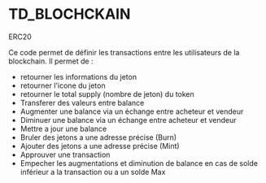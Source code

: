 # TD_BLOCHCKAIN
ERC20

Ce code permet de définir les transactions entre les utilisateurs de la blockchain.
Il permet de :
- retourner les informations du jeton
- retourner l'icone du jeton
- retourner le total supply (nombre de jeton) du token
- Transferer des valeurs entre balance
- Augmenter une balance via un échange entre acheteur et vendeur 
- Diminuer une balance via un échange entre acheteur et vendeur
- Mettre a jour une balance
- Bruler des jetons a une adresse précise (Burn) 
- Ajouter des jetons a une adresse précise (Mint)
- Approuver une transaction
- Empecher les augmentations et diminution de balance en cas de solde inférieur a la transaction ou  a un solde Max
